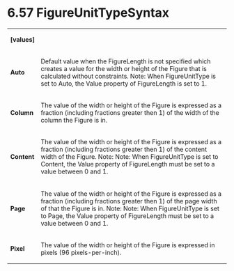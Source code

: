 <html dir="LTR" xmlns:mshelp="http://msdn.microsoft.com/mshelp" xmlns:ddue="http://ddue.schemas.microsoft.com/authoring/2003/5" xmlns:xlink="http://www.w3.org/1999/xlink" xmlns:tool="http://www.microsoft.com/tooltip"><body><input type="hidden" id="userDataCache" class="userDataStyle"><input type="hidden" id="hiddenScrollOffset"><img id="dropDownImage" style="display:none; height:0; width:0;" src="../local/drpdown.gif"><img id="dropDownHoverImage" style="display:none; height:0; width:0;" src="../local/drpdown_orange.gif"><img id="collapseImage" style="display:none; height:0; width:0;" src="../local/collapse.gif"><img id="expandImage" style="display:none; height:0; width:0;" src="../local/exp.gif"><img id="collapseAllImage" style="display:none; height:0; width:0;" src="../local/collall.gif"><img id="expandAllImage" style="display:none; height:0; width:0;" src="../local/expall.gif"><img id="copyImage" style="display:none; height:0; width:0;" src="../local/copycode.gif"><img id="copyHoverImage" style="display:none; height:0; width:0;" src="../local/copycodeHighlight.gif"><div id="header"><h1 class="heading">6.57 FigureUnitTypeSyntax</h1></div><div id="mainSection"><div id="mainBody"><div id="allHistory" class="saveHistory" onsave="saveAll()" onload="loadAll()"></div>




<p xmlns:wsd="http://wsdev.schemas.microsoft.com/authoring/2008/2" xmlns:msxsl="urn:schemas-microsoft-com:xslt" xmlns:script="urn:script" xmlns:build="urn:build">
<div id="sectionSection0" class="section" name="collapseableSection"><content xmlns="http://ddue.schemas.microsoft.com/authoring/2003/5" xmlns:wsd="http://wsdev.schemas.microsoft.com/authoring/2008/2" xmlns:msxsl="urn:schemas-microsoft-com:xslt" xmlns:script="urn:script" xmlns:build="urn:build">
				</content></div><div id="sectionSection1" class="section" name="collapseableSection"><content xmlns="http://ddue.schemas.microsoft.com/authoring/2003/5" xmlns:wsd="http://wsdev.schemas.microsoft.com/authoring/2008/2" xmlns:msxsl="urn:schemas-microsoft-com:xslt" xmlns:script="urn:script" xmlns:build="urn:build">
					<p xmlns=""><b></b></p><table class="ProtocolAuthoredTable" xmlns=""><tr>
								<td>
									<p>
										<b>[values]</b>
									</p>
								</td>
								<td>
								</td>
							</tr><tr>
							<td>
								<p>
									<b>Auto</b>
								</p>
							</td>
							<td>
								<p>Default value when the FigureLength is not specified which creates a value for the width or height of the Figure that is calculated without constraints. Note: When FigureUnitType is set to Auto, the Value property of FigureLength is set to 1.</p>
							</td>
						</tr><tr>
							<td>
								<p>
									<b>Column</b>
								</p>
							</td>
							<td>
								<p>The value of the width or height of the Figure is expressed as a fraction (including fractions greater then 1) of the width of the column the Figure is in.</p>
							</td>
						</tr><tr>
							<td>
								<p>
									<b>Content</b>
								</p>
							</td>
							<td>
								<p>The value of the width or height of the Figure is expressed as a fraction (including fractions greater then 1) of the content width of the Figure. Note: Note: When FigureUnitType is set to Content, the Value property of FigureLength must be set to a value between 0 and 1.</p>
							</td>
						</tr><tr>
							<td>
								<p>
									<b>Page</b>
								</p>
							</td>
							<td>
								<p>The value of the width or height of the Figure is expressed as a fraction (including fractions greater then 1) of the page width of that the Figure is in. Note: Note: When FigureUnitType is set to Page, the Value property of FigureLength must be set to a value between 0 and 1.</p>
							</td>
						</tr><tr>
							<td>
								<p>
									<b>Pixel</b>
								</p>
							</td>
							<td>
								<p>The value of the width or height of the Figure is expressed in pixels (96 pixels-per-inch).</p>
							</td>
						</tr></table>
				</content></div><!--[if gte IE 5]>
			<tool:tip element="languageFilterToolTip" avoidmouse="false"/>
		<![endif]--></div><a name="feedback"></a><span></span></div></body></html>